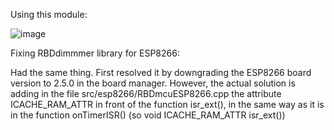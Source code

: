 
Using this module:

![image](https://github.com/user-attachments/assets/c5b22328-3900-4ad5-afee-bb1a66a9d547)




Fixing RBDdimmmer library for ESP8266:

Had the same thing. First resolved it by downgrading the ESP8266 board version to 2.5.0 in the board manager. However, the actual solution is adding in the file src/esp8266/RBDmcuESP8266.cpp the attribute ICACHE_RAM_ATTR  in front of the function isr_ext(), in the same way as it is in the function onTimerISR() (so void ICACHE_RAM_ATTR isr_ext())
